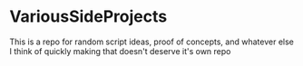 # VariousSideProjects
This is a repo for random script ideas, proof of concepts, and whatever else I think of quickly making that doesn't deserve it's own repo
